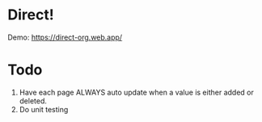 # Direct!
Demo: https://direct-org.web.app/

# Todo
1. Have each page ALWAYS auto update when a value is either added or deleted.
2. Do unit testing
